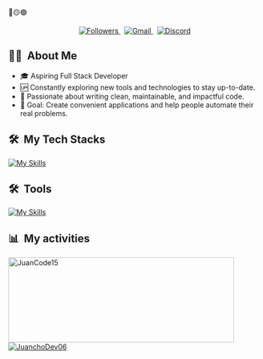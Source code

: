 <div>
🔴🟡🟢
</div>


<p align="center">
 <a href="https://github.com/JuanchoDev06">
      <img src="https://img.shields.io/badge/Followers%20❤️-007bff?style=for-the-badge" alt="Followers" />
    </a>
    &nbsp;
<a href="mailto:jandrescorrea19@gmail.com">
  <img src="https://img.shields.io/badge/Gmail-D14836?style=for-the-badge&logo=gmail&logoColor=white" alt="Gmail" />
</a>
    &nbsp;
<a href="https://discord.com" rel="nofollow">
  <img src="https://img.shields.io/badge/Discord-5865F2?style=for-the-badge&logo=discord&logoColor=white" alt="Discord">
</a>


</p>

  ## 👨‍💻 &nbsp;About Me
<div>

- 🎓 Aspiring Full Stack Developer  
- 🆙 Constantly exploring new tools and technologies to stay up-to-date.  
- 🍵 Passionate about writing clean, maintainable, and impactful code.  
- 🚀 Goal: Create convenient applications and help people automate their real problems.
  <br>
  

<div>

  ## 🛠 &nbsp;My Tech Stacks

 [![My Skills](https://skillicons.dev/icons?i=java,html,css,spring,js,mysql,angular,ts,aws,py,react,postgres)](https://skillicons.dev)

</div>

## 🛠 &nbsp;Tools

[![My Skills](https://skillicons.dev/icons?i=vscode,idea,git,github,postman,maven,gradle,vite,npm,nodejs)](https://skillicons.dev)

</div>


  ## 📊 &nbsp;My activities

  <a href="https://github.com/JuanchoDev06">
    <img width=450 height=170 align="center" alt="JuanCode15" src="https://github-readme-stats.vercel.app/api?username=JuanchoDev06&theme=midnight-purple&show_icons=false&bg_color=0D1117&hide_border=true&count_private=true" />
  </a>
  <a href="https://github.com/JuanchoDev06">
    <img align="center" alt="JuanchoDev06" src="https://github-readme-stats.vercel.app/api/top-langs/?username=JuanchoDev06&theme=midnight-purple&layout=compact&bg_color=0D1117&hide_border=true&count_private=true" />
  </a>
</div>


 


